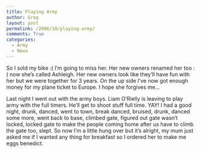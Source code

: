 ```yaml
---
title: Playing Army
author: Greg
layout: post
permalink: /2006/10/playing-army/
comments: True
categories:
  - Army
  - News
---
```

So I sold my bike :( I’m going to miss her. Her new owners renamed her too :( now she’s called Ashleigh. Her new owners look like they’ll have fun with her but we were together for 3 years. On the up side I’ve now got enough money for my plane ticket to Europe. I hope she forgives me…

Last night I went out with the army boys. Liam O&#8217;Rielly is leaving to play army with the full timers. He’ll get to shoot stuff full time. YAY! I had a good night, drunk, danced, went to town, break danced, bruised, drunk, danced some more, went back to base, climbed gate, figured out gate wasn’t locked, locked gate to make the people coming home after us have to climb the gate too, slept. So now I’m a little hung over but it’s alright, my mum just asked me if I wanted any thing for breakfast so I ordered her to make me eggs benedict.